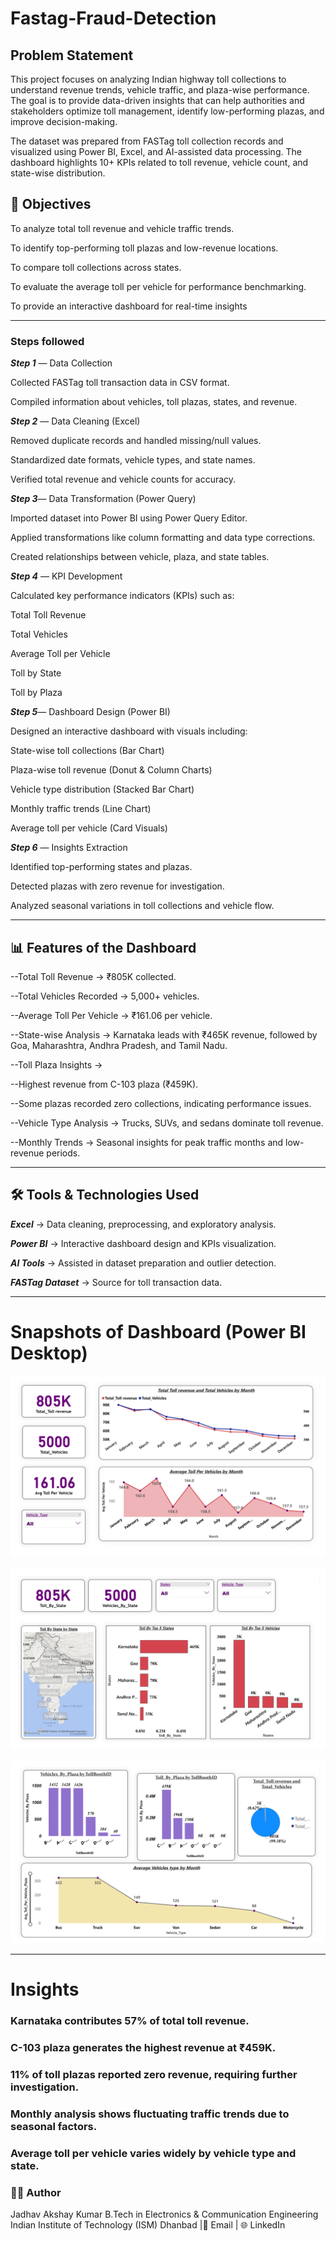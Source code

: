 # Fastag-Fraud-Detection

## Problem Statement

This project focuses on analyzing Indian highway toll collections to understand revenue trends, vehicle traffic, and plaza-wise performance. The goal is to provide data-driven insights that can help authorities and stakeholders optimize toll management, identify low-performing plazas, and improve decision-making.

The dataset was prepared from FASTag toll collection records and visualized using Power BI, Excel, and AI-assisted data processing. The dashboard highlights 10+ KPIs related to toll revenue, vehicle count, and state-wise distribution.

## 🎯 Objectives

To analyze total toll revenue and vehicle traffic trends.

To identify top-performing toll plazas and low-revenue locations.

To compare toll collections across states.

To evaluate the average toll per vehicle for performance benchmarking.

To provide an interactive dashboard for real-time insights

---

### Steps followed

***Step 1*** — Data Collection

Collected FASTag toll transaction data in CSV format.

Compiled information about vehicles, toll plazas, states, and revenue.

***Step 2*** — Data Cleaning (Excel)

Removed duplicate records and handled missing/null values.

Standardized date formats, vehicle types, and state names.

Verified total revenue and vehicle counts for accuracy.

***Step 3***— Data Transformation (Power Query)

Imported dataset into Power BI using Power Query Editor.

Applied transformations like column formatting and data type corrections.

Created relationships between vehicle, plaza, and state tables.

***Step 4*** — KPI Development

Calculated key performance indicators (KPIs) such as:

Total Toll Revenue

Total Vehicles

Average Toll per Vehicle

Toll by State

Toll by Plaza

***Step 5***— Dashboard Design (Power BI)

Designed an interactive dashboard with visuals including:

State-wise toll collections (Bar Chart)

Plaza-wise toll revenue (Donut & Column Charts)

Vehicle type distribution (Stacked Bar Chart)

Monthly traffic trends (Line Chart)

Average toll per vehicle (Card Visuals)

***Step 6*** — Insights Extraction

Identified top-performing states and plazas.

Detected plazas with zero revenue for investigation.

Analyzed seasonal variations in toll collections and vehicle flow.

---

## 📊 Features of the Dashboard

--Total Toll Revenue → ₹805K collected.

--Total Vehicles Recorded → 5,000+ vehicles.

--Average Toll Per Vehicle → ₹161.06 per vehicle.

--State-wise Analysis → Karnataka leads with ₹465K revenue, followed by Goa, Maharashtra, Andhra Pradesh, and Tamil Nadu.

--Toll Plaza Insights →

--Highest revenue from C-103 plaza (₹459K).

--Some plazas recorded zero collections, indicating performance issues.

--Vehicle Type Analysis → Trucks, SUVs, and sedans dominate toll revenue.

--Monthly Trends → Seasonal insights for peak traffic months and low-revenue periods.

---
## 🛠️ Tools & Technologies Used

***Excel*** → Data cleaning, preprocessing, and exploratory analysis.

***Power BI*** → Interactive dashboard design and KPIs visualization.

***AI Tools*** → Assisted in dataset preparation and outlier detection.

***FASTag Dataset*** → Source for toll transaction data.

---

# Snapshots of Dashboard (Power BI Desktop)

![Page1](https://github.com/Akshayjadhav04/Fastag-Fraud-Detection/blob/12d0d8466b508ce0bbf1291b46d3c98f06f29184/Analysis%20of%20Indian%20Highway%20Toll%20Collection%20dashboard-1.png)

![Page2](https://github.com/Akshayjadhav04/Fastag-Fraud-Detection/blob/629ddf0005ea94b1f63efc4e646e3dfe1cbb4003/Analysis%20of%20Indian%20Highway%20Toll%20Collection%20dashboard-2.png)

![Page2](https://github.com/Akshayjadhav04/Fastag-Fraud-Detection/blob/1b034060b17f81254163a78a642103d3a0e609aa/Analysis%20of%20Indian%20Highway%20Toll%20Collection%20dashboard-3.png)

---

# Insights

### Karnataka contributes 57% of total toll revenue.

### C-103 plaza generates the highest revenue at ₹459K.

### 11% of toll plazas reported zero revenue, requiring further investigation.

### Monthly analysis shows fluctuating traffic trends due to seasonal factors.

### Average toll per vehicle varies widely by vehicle type and state.





### 🧑‍💻 Author

Jadhav Akshay Kumar
B.Tech in Electronics & Communication Engineering
Indian Institute of Technology (ISM) Dhanbad
|📧 Email
| 🌐 LinkedIn
 
